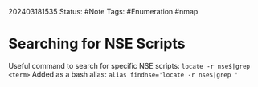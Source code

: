202403181535
Status: #Note
Tags: #Enumeration #nmap

# Searching for NSE Scripts

Useful command to search for specific NSE scripts: `locate -r nse$|grep <term>`
Added as a bash alias: `alias findnse='locate -r nse$|grep '`